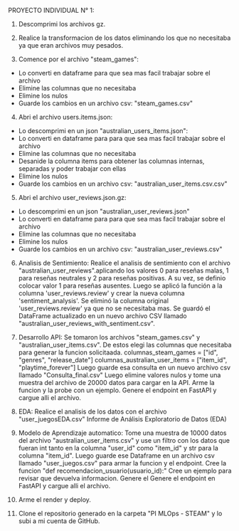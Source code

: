 PROYECTO INDIVIDUAL N° 1:
1) Descomprimi los archivos gz.

2) Realice la transformacion de los datos eliminando los que no necesitaba ya que eran archivos muy pesados.

3) Comence por el archivo "steam_games":
- Lo converti en dataframe para que sea mas facil trabajar sobre el archivo
- Elimine las columnas que no necesitaba
- Elimine los nulos
- Guarde los cambios en un archivo csv: "steam_games.csv"

4) Abri el archivo users.items.json:
- Lo descomprimi en un json "australian_users_items.json":
- Lo converti en dataframe para para que sea mas facil trabajar sobre el archivo
- Elimine las columnas que no necesitaba
- Desanide la columna items para obtener las columnas internas, separadas y poder trabajar con ellas
- Elimine los nulos
- Guarde los cambios en un archivo csv: "australian_user_items.csv.csv"

5) Abri el archivo user_reviews.json.gz:
- Lo descomprimi en un json "australian_user_reviews.json"
- Lo converti en dataframe para para que sea mas facil trabajar sobre el archivo
- Elimine las columnas que no necesitaba
- Elimine los nulos
- Guarde los cambios en un archivo csv: "australian_user_reviews.csv"

6) Analisis de Sentimiento:
Realice el analisis de sentimiento con el archivo "australian_user_reviews".aplicando los valores 0 para reseñas malas, 1 para reseñas neutrales y 2 para reseñas positivas. A su vez, se definio colocar valor 1 para reseñas ausentes.
Luego se aplicó la función a la columna 'user_reviews.review' y crear la nueva columna 'sentiment_analysis'.
Se eliminó la columna original 'user_reviews.review' ya que no se necesitaba mas.
Se guardó el DataFrame actualizado en un nuevo archivo CSV llamado "australian_user_reviews_with_sentiment.csv".

7) Desarrollo API:
Se tomaron los archivos "steam_games.csv" y "australian_user_items.csv". 
De estos elegi las columnas que necesitaba para generar la funcion solicitaada.
columnas_steam_games = ["id", "genres", "release_date"]
columnas_australian_user_items = ["item_id", "playtime_forever"]
Luego guarde esa consulta en un nuevo archivo csv llamado "Consulta_final.csv"
Luego elimine valores nulos y tome una muestra del archivo de 20000 datos para cargar en la API.
Arme la funcion y la probe con un ejemplo.
Genere el endpoint en FastAPI y cargue alli el archivo.

8) EDA: Realice el analisis de los datos con el archivo "user_juegosEDA.csv"
  Informe de Análisis Exploratorio de Datos (EDA)

10) Modelo de Aprendizaje automatico:
Tome una muestra de 10000 datos del archivo "australian_user_items.csv" y use un filtro con los datos que fueran int tanto en la columna "user_id" como "item_id" y str para la columna "item_id".
Luego guarde ese Dataframe en un archivo csv llamado "user_juegos.csv" para armar la funcion y el endpoint.
Cree la funcion "def recomendacion_usuario(usuario_id):" 
Cree un ejemplo para revisar que devuelva informacion.
Genere el Genere el endpoint en FastAPI y cargue alli el archivo.

11) Arme el render y deploy.

12) Clone el repositorio generado en la carpeta "PI MLOps - STEAM" y lo subi a mi cuenta de GitHub.

